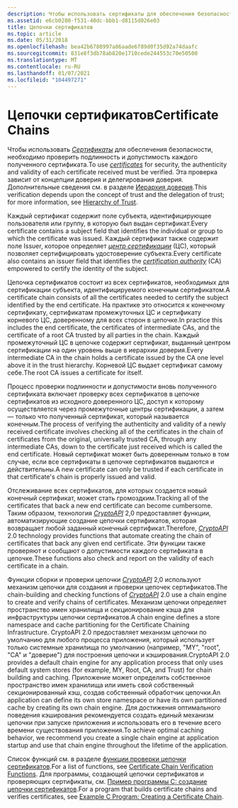 ```yaml
---
description: Чтобы использовать сертификаты для обеспечения безопасности, необходимо проверить подлинность и допустимость каждого полученного сертификата. Эта проверка зависит от концепции доверия и делегирования \[ пакета средств разработки программного обеспечения (SDK) доверенной платформы \] .
ms.assetid: e6cb0280-f531-40dc-bbb1-d8115d026e03
title: Цепочки сертификатов
ms.topic: article
ms.date: 05/31/2018
ms.openlocfilehash: bea42b6788997a86aade6f89d0f35d92a74daafc
ms.sourcegitcommit: 831e8f3db78ab820e1710cede244553c70e50500
ms.translationtype: MT
ms.contentlocale: ru-RU
ms.lasthandoff: 01/07/2021
ms.locfileid: "104497271"
---
```

# <a name="certificate-chains"></a><span data-ttu-id="dc418-104">Цепочки сертификатов</span><span class="sxs-lookup"><span data-stu-id="dc418-104">Certificate Chains</span></span>

<span data-ttu-id="dc418-105">Чтобы использовать [*Сертификаты*](../secgloss/c-gly.md) для обеспечения безопасности, необходимо проверить подлинность и допустимость каждого полученного сертификата.</span><span class="sxs-lookup"><span data-stu-id="dc418-105">To use [*certificates*](../secgloss/c-gly.md) for security, the authenticity and validity of each certificate received must be verified.</span></span> <span data-ttu-id="dc418-106">Эта проверка зависит от концепции доверия и делегирования доверия. Дополнительные сведения см. в разделе [Иерархия доверия](hierarchy-of-trust.md).</span><span class="sxs-lookup"><span data-stu-id="dc418-106">This verification depends upon the concept of trust and the delegation of trust; for more information, see [Hierarchy of Trust](hierarchy-of-trust.md).</span></span>

<span data-ttu-id="dc418-107">Каждый сертификат содержит поле субъекта, идентифицирующее пользователя или группу, в которую был выдан сертификат.</span><span class="sxs-lookup"><span data-stu-id="dc418-107">Every certificate contains a subject field that identifies the individual or group to which the certificate was issued.</span></span> <span data-ttu-id="dc418-108">Каждый сертификат также содержит поле Issuer, которое определяет [*центр сертификации*](../secgloss/c-gly.md) (ЦС), который позволяет сертифицировать удостоверение субъекта.</span><span class="sxs-lookup"><span data-stu-id="dc418-108">Every certificate also contains an issuer field that identifies the [*certification authority*](../secgloss/c-gly.md) (CA) empowered to certify the identity of the subject.</span></span>

<span data-ttu-id="dc418-109">Цепочка сертификатов состоит из всех сертификатов, необходимых для сертификации субъекта, идентифицируемого конечным сертификатом.</span><span class="sxs-lookup"><span data-stu-id="dc418-109">A certificate chain consists of all the certificates needed to certify the subject identified by the end certificate.</span></span> <span data-ttu-id="dc418-110">На практике это относится к конечному сертификату, сертификатам промежуточных ЦС и сертификату корневого ЦС, доверенному для всех сторон в цепочке.</span><span class="sxs-lookup"><span data-stu-id="dc418-110">In practice this includes the end certificate, the certificates of intermediate CAs, and the certificate of a root CA trusted by all parties in the chain.</span></span> <span data-ttu-id="dc418-111">Каждый промежуточный ЦС в цепочке содержит сертификат, выданный центром сертификации на один уровень выше в иерархии доверия.</span><span class="sxs-lookup"><span data-stu-id="dc418-111">Every intermediate CA in the chain holds a certificate issued by the CA one level above it in the trust hierarchy.</span></span> <span data-ttu-id="dc418-112">Корневой ЦС выдает сертификат самому себе.</span><span class="sxs-lookup"><span data-stu-id="dc418-112">The root CA issues a certificate for itself.</span></span>

<span data-ttu-id="dc418-113">Процесс проверки подлинности и допустимости вновь полученного сертификата включает проверку всех сертификатов в цепочке сертификатов из исходного доверенного ЦС, доступ к которому осуществляется через промежуточные центры сертификации, а затем — только что полученный сертификат, который называется конечным.</span><span class="sxs-lookup"><span data-stu-id="dc418-113">The process of verifying the authenticity and validity of a newly received certificate involves checking all of the certificates in the chain of certificates from the original, universally trusted CA, through any intermediate CAs, down to the certificate just received which is called the end certificate.</span></span> <span data-ttu-id="dc418-114">Новый сертификат может быть доверенным только в том случае, если все сертификаты в цепочке сертификатов выдаются и действительны.</span><span class="sxs-lookup"><span data-stu-id="dc418-114">A new certificate can only be trusted if each certificate in that certificate's chain is properly issued and valid.</span></span>

<span data-ttu-id="dc418-115">Отслеживание всех сертификатов, для которых создается новый конечный сертификат, может стать громоздким.</span><span class="sxs-lookup"><span data-stu-id="dc418-115">Tracking all of the certificates that back a new end certificate can become cumbersome.</span></span> <span data-ttu-id="dc418-116">Таким образом, технология [*CryptoAPI*](../secgloss/c-gly.md) 2,0 предоставляет функции, автоматизирующие создание цепочки сертификатов, которая возвращает любой заданный конечный сертификат.</span><span class="sxs-lookup"><span data-stu-id="dc418-116">Therefore, [*CryptoAPI*](../secgloss/c-gly.md) 2.0 technology provides functions that automate creating the chain of certificates that back any given end certificate.</span></span> <span data-ttu-id="dc418-117">Эти функции также проверяют и сообщают о допустимости каждого сертификата в цепочке.</span><span class="sxs-lookup"><span data-stu-id="dc418-117">These functions also check and report on the validity of each certificate in a chain.</span></span>

<span data-ttu-id="dc418-118">Функции сборки и проверки цепочки [*CryptoAPI*](../secgloss/c-gly.md) 2,0 используют механизм цепочки для создания и проверки цепочек сертификатов.</span><span class="sxs-lookup"><span data-stu-id="dc418-118">The chain-building and checking functions of [*CryptoAPI*](../secgloss/c-gly.md) 2.0 use a chain engine to create and verify chains of certificates.</span></span> <span data-ttu-id="dc418-119">Механизм цепочки определяет пространство имен хранилища и секционирование кэша для инфраструктуры цепочки сертификатов.</span><span class="sxs-lookup"><span data-stu-id="dc418-119">A chain engine defines a store namespace and cache partitioning for the Certificate Chaining Infrastructure.</span></span> <span data-ttu-id="dc418-120">CryptoAPI 2.0 предоставляет механизм цепочки по умолчанию для любого процесса приложения, который использует только системные хранилища по умолчанию (например, "MY", "root", "CA" и "доверие") для построения цепочки и кэширования.</span><span class="sxs-lookup"><span data-stu-id="dc418-120">CryptoAPI 2.0 provides a default chain engine for any application process that only uses default system stores (for example, MY, Root, CA, and Trust) for chain building and caching.</span></span> <span data-ttu-id="dc418-121">Приложение может определить собственное пространство имен хранилища или иметь свой собственный секционированный кэш, создав собственный обработчик цепочки.</span><span class="sxs-lookup"><span data-stu-id="dc418-121">An application can define its own store namespace or have its own partitioned cache by creating its own chain engine.</span></span> <span data-ttu-id="dc418-122">Для достижения оптимального поведения кэширования рекомендуется создать единый механизм цепочки при запуске приложения и использовать его в течение всего времени существования приложения.</span><span class="sxs-lookup"><span data-stu-id="dc418-122">To achieve optimal caching behavior, we recommend you create a single chain engine at application startup and use that chain engine throughout the lifetime of the application.</span></span>

<span data-ttu-id="dc418-123">Список функций см. в разделе [функции проверки цепочки сертификатов](cryptography-functions.md).</span><span class="sxs-lookup"><span data-stu-id="dc418-123">For a list of functions, see [Certificate Chain Verification Functions](cryptography-functions.md).</span></span> <span data-ttu-id="dc418-124">Для программы, создающей цепочки сертификатов и проверяющих сертификаты, см. [Пример программы C: создание цепочки сертификатов](example-c-program-creating-a-certificate-chain.md).</span><span class="sxs-lookup"><span data-stu-id="dc418-124">For a program that builds certificate chains and verifies certificates, see [Example C Program: Creating a Certificate Chain](example-c-program-creating-a-certificate-chain.md).</span></span>

 

 
